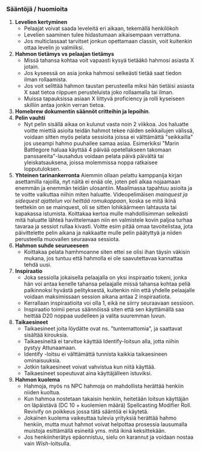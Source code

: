 ### Sääntöjä / huomioita
1. **Levelien kertyminen**
	- Pelaajat voivat saada leveleitä eri aikaan, tekemällä henkilökoh
	- Levelien saaminen tulee hidastumaan aikaisempaan verrattuna.
	- Jos multiclassaat tarvitset jonkun opettamaan classin, voit kuitenkin ottaa levelin jo valmiiksi.
2. **Hahmon tietämys vs pelaajan tietämys**
	- Missä tahansa kohtaa voit vapaasti kysyä tietääkö hahmosi asiasta X jotain.
	- Jos kyseessä on asia jonka hahmosi selkeästi tietää saat tiedon ilman rollaamista.
	- Jos voit selittää hahmon taustan perusteella miksi hän tietäisi asiasta X saat tietoa riippuen perusteluista joko rollaamalla tai ilman.
	- Muissa tapauksissa asiaan X liittyvä proficiency ja rolli kyseiseen skilliin antaa jonkin verran tietoa.
3. **Homebrew dokumentin säännöt critteihin ja lepoihin**.
4. **Pelin vauhti**
	- Nyt pelin sisällä aikaa on kulunut vasta noin 2 viikkoa. Jos haluatte voitte miettiä asioita teidän hahmot tekee näiden seikkailujen välissä, voidaan sitten myös pelata sessioita joissa ei välttämättä "seikkailla" jos useampi hahmo puuhailee samaa asiaa. Esimerkiksi "Marin Battlegore haluaa käyttää 4 päivää opetellakseen takomaan panssareita"-lausahdus voidaan pelata päivä päivältä tai yleiskatsauksena, joissa molemmissa noppa ratkaisee lopputuloksen.
5. **Yhteinen tarinankerronta**
	Aiemmin ollaan pelattu kamppanija kirjan asettamilla rajoilla, nyt näitä ei enää ole, joten peli alkaa nojaamaan enemmän ja enemmän teidän ulosantiin. Maailmassa tapahtuu asioita ja te voitte vaikuttaa niihin miten haluatte. 
	Videopelimäisen *mainquest ja sidequest ajattelun voi heittää romukoppaan*, koska se mitä ikinä teettekin on se mainquest, oli se sitten lohikäärmeen lahtausta tai kapakassa istumista. 
	Koittakaa kertoa mulle mahdollisimman selkeästi mitä haluatte lähteä havittelemaan niin en valmistele kovin paljoa turhaa tavaraa ja sessiot rullaa kivasti.
	Voitte esim pitää omaa tavoitelistaa, jota päivittelette pelin aikana ja nakkaatte mulle pelin päätyttyä ja niiden perusteella muovailen seuraavaa sessiota.
6. **Hahmon suhde seurueeseen**
	- Koittakaa pelata hamhmoanne siten ettei se olisi ihan täysin väkisin mukana, jos tuntuu että hahmolla ei ole saavutettavaa kannattaa tehdä uusi.
7. **Inspiraatio**
	- Joka sessiolla jokaisella pelaajalla on yksi inspiraatio tokeni, jonka hän voi antaa kenelle tahansa pelaajalle missä tahansa kohtaa peliä palkinnoksi hyvästä pelityksestä, kuitenkin niin että yhdelle pelaajalle voidaan maksimissaan session aikana antaa 2 inspiraatiota.
	- Kerrallaan inspiraatioita voi olla 1, eikä ne siirry seuraavaan sessioon.
	- Inspiraatio toimii perus säännöissä siten että sen käyttämällä saa heittää D20 noppaa uudelleen ja valita suuremman luvun.
8. **Taikaesineet**
	- Taikaesineet joita löydätte ovat ns. "tuntemattomia", ja saattavat sisältää kirouksia.
	- Taikaesineitä ei tarvitse käyttää Identify-loitsun alla, jotta niihin pystyy Attunaamaan.
	- Identify -loitsu ei välttämättä tunnista kaikkia taikaesineen ominaisuuksia.
	- Jotkin taikaesineet voivat vahvistua kun niitä käyttää. 
	- Taikaesineet sopeutuvat aina käyttäjälleen istuviksi.
9. **Hahmon kuolema**
	- Hahmoja, myös ns NPC hahmoja on mahdollista herättää henkiin niiden kuoltua.
	- Kun hahmoa nostetaan takaisin henkiin, heitetään loitsun käyttäjän on läpäistävä (DC 10 + kuolemien määrä) Spellcasting Modifier Roll. Revivify on poikkeus jossa tätä sääntöä ei käytetä.
	- Jokainen kuolema vaikeuttaa tulevia yrityksiä herättää hahmo henkiin, mutta muut hahmot voivat helpottaa prosessia lausumalla muistoja esittämällä esineitä yms. mitä ikinä keksittekään.
	- Jos henkiinherätys epäonnistuu, sielu on karannut ja voidaan nostaa vain *Wish*-loitsulla.